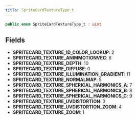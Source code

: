 ```yaml
---
title: SpriteCardTextureType_t
---
```


```csharp
public enum SpriteCardTextureType_t : uint
```

## Fields

- **SPRITECARD_TEXTURE_1D_COLOR_LOOKUP**: 2
- **SPRITECARD_TEXTURE_ANIMMOTIONVEC**: 6
- **SPRITECARD_TEXTURE_DEPTH**: 10
- **SPRITECARD_TEXTURE_DIFFUSE**: 0
- **SPRITECARD_TEXTURE_ILLUMINATION_GRADIENT**: 11
- **SPRITECARD_TEXTURE_NORMALMAP**: 5
- **SPRITECARD_TEXTURE_SPHERICAL_HARMONICS_A**: 7
- **SPRITECARD_TEXTURE_SPHERICAL_HARMONICS_B**: 8
- **SPRITECARD_TEXTURE_SPHERICAL_HARMONICS_C**: 9
- **SPRITECARD_TEXTURE_UVDISTORTION**: 3
- **SPRITECARD_TEXTURE_UVDISTORTION_ZOOM**: 4
- **SPRITECARD_TEXTURE_ZOOM**: 1

